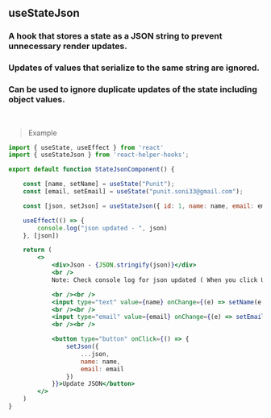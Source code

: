 ## useStateJson

### A hook that stores a state as a JSON string to prevent unnecessary render updates.
### Updates of values that serialize to the same string are ignored.
### Can be used to ignore duplicate updates of the state including object values.

<br />

> Example

```jsx
import { useState, useEffect } from 'react'
import { useStateJson } from 'react-helper-hooks';

export default function StateJsonComponent() {

    const [name, setName] = useState("Punit");
    const [email, setEmail] = useState("punit.soni33@gmail.com");

    const [json, setJson] = useStateJson({ id: 1, name: name, email: email });

    useEffect(() => {
        console.log("json updated - ", json)
    }, [json])

    return (
        <>
            <div>Json - {JSON.stringify(json)}</div>
            <br />
            Note: Check console log for json updated ( When you click Update JSON button continuously without changing name or email, it will not rerender the component )

            <br /><br />
            <input type="text" value={name} onChange={(e) => setName(e.target.value)} />
            <br /><br />
            <input type="email" value={email} onChange={(e) => setEmail(e.target.value)} />
            <br /><br />

            <button type="button" onClick={() => {
                setJson({
                    ...json,
                    name: name,
                    email: email
                })
            }}>Update JSON</button>
        </>
    )
}

```
